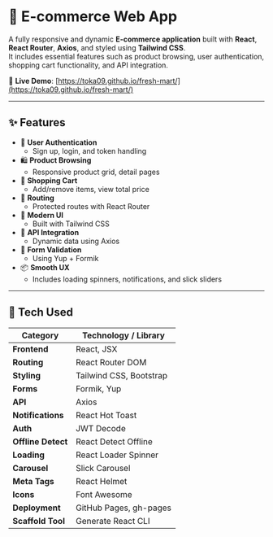 # 🛒 E-commerce Web App

A fully responsive and dynamic **E-commerce application** built with **React**, **React Router**, **Axios**, and styled using **Tailwind CSS**.  
It includes essential features such as product browsing, user authentication, shopping cart functionality, and API integration.

📍 **Live Demo**: [https://toka09.github.io/fresh-mart/](https://toka09.github.io/fresh-mart/)

---

## ✨ Features

- 🔐 **User Authentication**
  - Sign up, login, and token handling
- 🛍️ **Product Browsing**
  - Responsive product grid, detail pages
- 🛒 **Shopping Cart**
  - Add/remove items, view total price
- 🧭 **Routing**
  - Protected routes with React Router
- 🎨 **Modern UI**
  - Built with Tailwind CSS
- 🔗 **API Integration**
  - Dynamic data using Axios
- 🧠 **Form Validation**
  - Using Yup + Formik
- 📦 **Smooth UX**
  - Includes loading spinners, notifications, and slick sliders

---

## 🔧 Tech Used

| Category           | Technology / Library                        |
|--------------------|---------------------------------------------|
| **Frontend**       | React, JSX                                  |
| **Routing**        | React Router DOM                            |
| **Styling**        | Tailwind CSS, Bootstrap                     |
| **Forms**          | Formik, Yup                                 |
| **API**            | Axios                                       |
| **Notifications**  | React Hot Toast                             |
| **Auth**           | JWT Decode                                  |
| **Offline Detect** | React Detect Offline                        |
| **Loading**        | React Loader Spinner                        |
| **Carousel**       | Slick Carousel                              |
| **Meta Tags**      | React Helmet                                |
| **Icons**          | Font Awesome                                |
| **Deployment**     | GitHub Pages, gh-pages                      |
| **Scaffold Tool**  | Generate React CLI                          |


